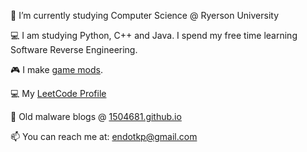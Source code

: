 🔭 I’m currently studying Computer Science @ Ryerson University

💻 I am studying Python, C++ and Java. I spend my free time learning Software Reverse Engineering.

🎮 I make [game mods](https://github.com/1504681/Terraria-Mod-ImGui).

💻 My [LeetCode Profile](https://leetcode.com/1504681/)

📝 Old malware blogs @ [1504681.github.io](http://1504681.github.io)

📫 You can reach me at: endotkp@gmail.com





